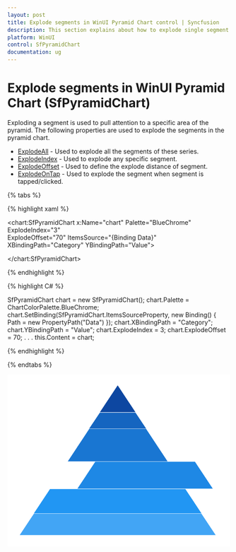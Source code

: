 ```yaml
---
layout: post
title: Explode segments in WinUI Pyramid Chart control | Syncfusion
description: This section explains about how to explode single segment or all segments in Syncfusion WinUI Pyramid Chart(SfPyramidChart) control.
platform: WinUI
control: SfPyramidChart
documentation: ug
---
```


# Explode segments in WinUI Pyramid Chart (SfPyramidChart)

Exploding a segment is used to pull attention to a specific area of the pyramid. The following properties are used to explode the segments in the pyramid chart.

* [ExplodeAll]() - Used to explode all the segments of these series.
* [ExplodeIndex]() - Used to explode any specific segment.
* [ExplodeOffset]() - Used to define the explode distance of segment.
* [ExplodeOnTap]() - Used to explode the segment when segment is tapped/clicked.

{% tabs %} 

{% highlight xaml %}

<chart:SfPyramidChart x:Name="chart" 
                Palette="BlueChrome"
                ExplodeIndex="3"  
                ExplodeOffset="70" 
                ItemsSource="{Binding Data}" 
                XBindingPath="Category"
                YBindingPath="Value">

</chart:SfPyramidChart>
 
{% endhighlight %}

{% highlight C# %}

SfPyramidChart chart = new SfPyramidChart();
chart.Palette = ChartColorPalette.BlueChrome;
chart.SetBinding(SfPyramidChart.ItemsSourceProperty, new Binding() { Path = new PropertyPath("Data") });
chart.XBindingPath = "Category";
chart.YBindingPath = "Value";
chart.ExplodeIndex = 3;
chart.ExplodeOffset = 70;
. . . 
this.Content = chart;

{% endhighlight %}

{% endtabs %}

![Explode segments in WinUI Pyramid Chart](Explode-segments_images/WinUI_pyramid_chart_explode_segments.png)

